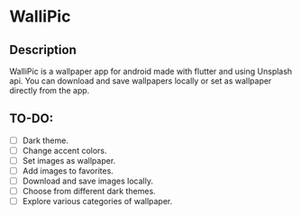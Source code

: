# WalliPic

## Description
WalliPic is a wallpaper app for android made with flutter and using Unsplash api. You can download and save wallpapers locally or set as wallpaper directly from the app.

## TO-DO:
- [ ] Dark theme.
- [ ] Change accent colors.
- [ ] Set images as wallpaper.
- [ ] Add images to favorites.
- [ ] Download and save images locally.
- [ ] Choose from different dark themes.
- [ ] Explore various categories of wallpaper.
